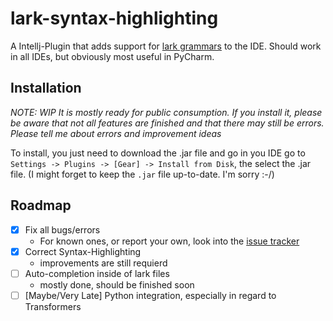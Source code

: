 # lark-syntax-highlighting

A Intellj-Plugin that adds support for [lark grammars](https://github.com/lark-parser/lark) to the IDE. Should work in all IDEs, but obviously most useful in PyCharm.

## Installation
*NOTE: WIP It is mostly ready for public consumption. If you install it, please be aware that not all features are finished and that there may still be errors. Please tell me about errors and improvement ideas*

To install, you just need to download the .jar file and go in you IDE go to `Settings -> Plugins -> [Gear] -> Install from Disk`, the select the .jar file. (I might forget to keep the `.jar` file up-to-date. I'm sorry :-/)

## Roadmap

- [x] Fix all bugs/errors
    * For known ones, or report your own, look into the [issue tracker](https://github.com/MegaIng/lark-syntax-highlighting/issues)
- [x] Correct Syntax-Highlighting
    * improvements are still requierd
- [ ] Auto-completion inside of lark files
    * mostly done, should be finished soon
- [ ] [Maybe/Very Late] Python integration, especially in regard to Transformers
